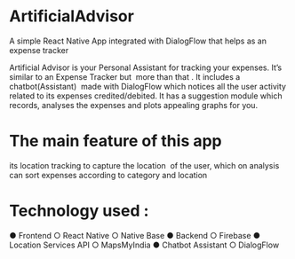# ArtificialAdvisor

A simple React Native App integrated with DialogFlow that helps as an expense tracker

Artificial Advisor is your Personal Assistant for tracking your expenses.
It’s similar to an Expense Tracker but ​ more than that​ . It includes a
chatbot(Assistant) ​ made with DialogFlow which notices all the user
activity related to its​ expenses​ credited/debited. It has a suggestion module which records,​ analyses​ the expenses and plots appealing graphs ​for you.

[](shot.mp4)

# The main feature of this app

its location tracking to capture the
location ​ of the user, which on analysis can sort expenses according to
category and location

# Technology used​ :

● Frontend
○ React Native
○ Native Base
● Backend
○ Firebase
● Location Services API
○ MapsMyIndia
● Chatbot Assistant
○ DialogFlow
